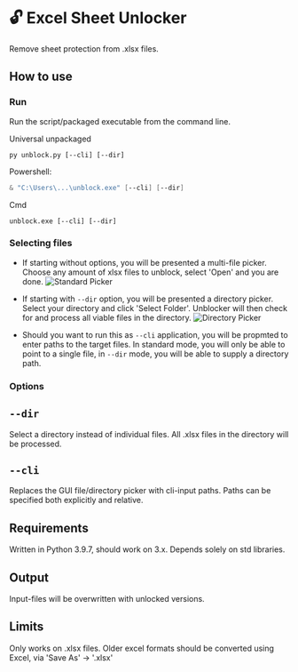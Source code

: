# 🔓 Excel Sheet Unlocker

Remove sheet protection from .xlsx files.

## How to use


### Run

Run the script/packaged executable from the command line.

Universal unpackaged
```
py unblock.py [--cli] [--dir]
```

Powershell:
```PowerShell
& "C:\Users\...\unblock.exe" [--cli] [--dir]
```

Cmd
```
unblock.exe [--cli] [--dir]
```

### Selecting files

- If starting without options, you will be presented a multi-file picker. Choose any amount of xlsx files to unblock, select 'Open' and you are done. ![Standard Picker](https://i.imgur.com/Ap3Y5aQ.png)

- If starting with `--dir` option, you will be presented a directory picker. Select your directory and click 'Select Folder'. Unblocker will then check for and process all viable files in the directory. ![Directory Picker](https://i.imgur.com/YcOcP6O.png)

- Should you want to run this as `--cli` application, you will be propmted to enter paths to the target files. In standard mode, you will only be able to point to a single file, in `--dir` mode, you will be able to supply a directory path.

### Options

## `--dir`
Select a directory instead of individual files. All .xlsx files in the directory will be processed.

## `--cli`
Replaces the GUI file/directory picker with cli-input paths. Paths can be specified both explicitly and relative.

## Requirements

Written in Python 3.9.7, should work on 3.x. Depends solely on std libraries.

## Output

Input-files will be overwritten with unlocked versions.

## Limits

Only works on .xlsx files. Older excel formats should be converted using Excel, via 'Save As' -> '.xlsx'